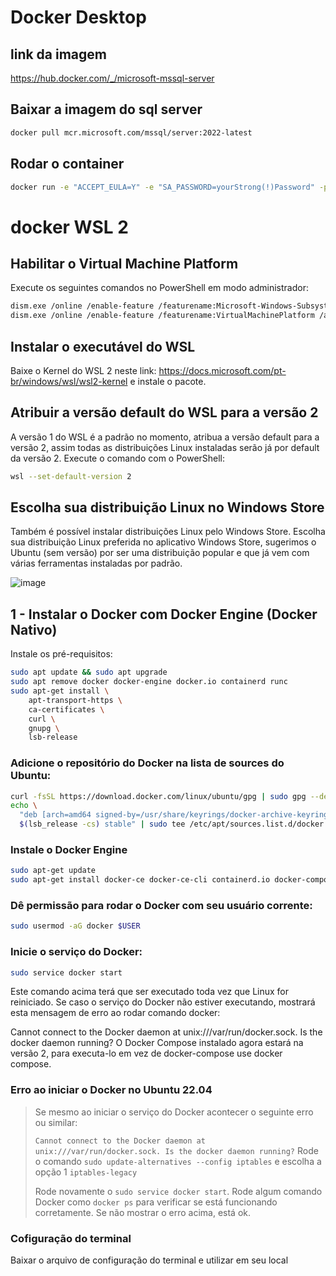 # Docker Desktop

## link da imagem
https://hub.docker.com/_/microsoft-mssql-server

## Baixar a imagem do sql server
``` bash
docker pull mcr.microsoft.com/mssql/server:2022-latest
```

## Rodar o container

``` bash
docker run -e "ACCEPT_EULA=Y" -e "SA_PASSWORD=yourStrong(!)Password" -p 1433:1433 -d mcr.microsoft.com/mssql/server:2022-latest
```


# docker WSL 2

## Habilitar o Virtual Machine Platform
Execute os seguintes comandos no PowerShell em modo administrador:

``` bash
dism.exe /online /enable-feature /featurename:Microsoft-Windows-Subsystem-Linux /all /norestart
dism.exe /online /enable-feature /featurename:VirtualMachinePlatform /all /norestart
```

## Instalar o executável do WSL
Baixe o Kernel do WSL 2 neste link: https://docs.microsoft.com/pt-br/windows/wsl/wsl2-kernel e instale o pacote.

## Atribuir a versão default do WSL para a versão 2
A versão 1 do WSL é a padrão no momento, atribua a versão default para a versão 2, assim todas as distribuições Linux instaladas serão já por default da versão 2. Execute o comando com o PowerShell:

``` bash
wsl --set-default-version 2
```

## Escolha sua distribuição Linux no Windows Store
Também é possível instalar distribuições Linux pelo Windows Store. Escolha sua distribuição Linux preferida no aplicativo Windows Store, sugerimos o Ubuntu (sem versão) por ser uma distribuição popular e que já vem com várias ferramentas instaladas por padrão.

![image](https://user-images.githubusercontent.com/119737014/229782986-ce302de7-239d-4def-850f-71bdac6a5ebd.png)


## 1 - Instalar o Docker com Docker Engine (Docker Nativo)
Instale os pré-requisitos:

``` bash
sudo apt update && sudo apt upgrade
sudo apt remove docker docker-engine docker.io containerd runc
sudo apt-get install \
    apt-transport-https \
    ca-certificates \
    curl \
    gnupg \
    lsb-release
```

### Adicione o repositório do Docker na lista de sources do Ubuntu:

``` bash
curl -fsSL https://download.docker.com/linux/ubuntu/gpg | sudo gpg --dearmor -o /usr/share/keyrings/docker-archive-keyring.gpg
echo \
  "deb [arch=amd64 signed-by=/usr/share/keyrings/docker-archive-keyring.gpg] https://download.docker.com/linux/ubuntu \
  $(lsb_release -cs) stable" | sudo tee /etc/apt/sources.list.d/docker.list > /dev/null
```

### Instale o Docker Engine

``` bash
sudo apt-get update
sudo apt-get install docker-ce docker-ce-cli containerd.io docker-compose-plugin
```

### Dê permissão para rodar o Docker com seu usuário corrente:

``` bash
sudo usermod -aG docker $USER
```

### Inicie o serviço do Docker:

``` bash
sudo service docker start
```

Este comando acima terá que ser executado toda vez que Linux for reiniciado. Se caso o serviço do Docker não estiver executando, mostrará esta mensagem de erro ao rodar comando docker:

Cannot connect to the Docker daemon at unix:///var/run/docker.sock. Is the docker daemon running?
O Docker Compose instalado agora estará na versão 2, para executa-lo em vez de docker-compose use docker compose.

### Erro ao iniciar o Docker no Ubuntu 22.04

> Se mesmo ao iniciar o serviço do Docker acontecer o seguinte erro ou similar:
>
> `Cannot connect to the Docker daemon at unix:///var/run/docker.sock. Is the docker daemon running?`
> Rode o comando `sudo update-alternatives --config iptables` e escolha a opção 1 `iptables-legacy`
>
> Rode novamente o `sudo service docker start`. Rode algum comando Docker como `docker ps` para verificar se está funcionando corretamente. Se não mostrar o erro acima, está ok.

### Cofiguração do terminal
Baixar o arquivo de configuração do terminal e utilizar em seu local
